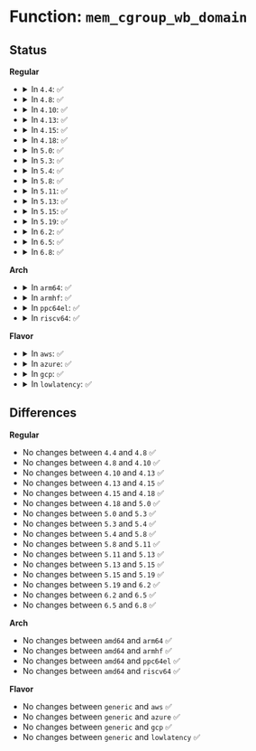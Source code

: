 # Function: <code>mem_cgroup_wb_domain</code>

## Status
<b>Regular</b>
<ul>
<li>
<details>
<summary>In <code>4.4</code>: ✅</summary>

```c
struct wb_domain *mem_cgroup_wb_domain(struct bdi_writeback *wb);
```

**Collision:** Unique Global

**Inline:** No

**Transformation:** False

**Instances:**

```
In mm/memcontrol.c (ffffffff811fff90)
Location: mm/memcontrol.c:3720
Inline: False
Direct callers:
  - mm/page-writeback.c:wb_writeout_inc
  - mm/page-writeback.c:wb_over_bg_thresh
  - mm/page-writeback.c:test_clear_page_writeback
```
**Symbols:**

```
ffffffff811fff90-ffffffff811fffb3: mem_cgroup_wb_domain (STB_GLOBAL)
```
</details>
</li>
<li>
<details>
<summary>In <code>4.8</code>: ✅</summary>

```c
struct wb_domain *mem_cgroup_wb_domain(struct bdi_writeback *wb);
```

**Collision:** Unique Global

**Inline:** No

**Transformation:** False

**Instances:**

```
In mm/memcontrol.c (ffffffff81223d00)
Location: mm/memcontrol.c:3644
Inline: False
Direct callers:
  - mm/page-writeback.c:test_clear_page_writeback
  - mm/page-writeback.c:wb_over_bg_thresh
  - mm/page-writeback.c:wb_writeout_inc
```
**Symbols:**

```
ffffffff81223d00-ffffffff81223d23: mem_cgroup_wb_domain (STB_GLOBAL)
```
</details>
</li>
<li>
<details>
<summary>In <code>4.10</code>: ✅</summary>

```c
struct wb_domain *mem_cgroup_wb_domain(struct bdi_writeback *wb);
```

**Collision:** Unique Global

**Inline:** No

**Transformation:** False

**Instances:**

```
In mm/memcontrol.c (ffffffff812361f0)
Location: mm/memcontrol.c:3617
Inline: False
Direct callers:
  - mm/page-writeback.c:test_clear_page_writeback
  - mm/page-writeback.c:wb_over_bg_thresh
  - mm/page-writeback.c:wb_writeout_inc
```
**Symbols:**

```
ffffffff812361f0-ffffffff81236213: mem_cgroup_wb_domain (STB_GLOBAL)
```
</details>
</li>
<li>
<details>
<summary>In <code>4.13</code>: ✅</summary>

```c
struct wb_domain *mem_cgroup_wb_domain(struct bdi_writeback *wb);
```

**Collision:** Unique Global

**Inline:** No

**Transformation:** False

**Instances:**

```
In mm/memcontrol.c (ffffffff81241c70)
Location: mm/memcontrol.c:3637
Inline: False
Direct callers:
  - mm/page-writeback.c:test_clear_page_writeback
  - mm/page-writeback.c:wb_over_bg_thresh
  - mm/page-writeback.c:wb_writeout_inc
```
**Symbols:**

```
ffffffff81241c70-ffffffff81241c96: mem_cgroup_wb_domain (STB_GLOBAL)
```
</details>
</li>
<li>
<details>
<summary>In <code>4.15</code>: ✅</summary>

```c
struct wb_domain *mem_cgroup_wb_domain(struct bdi_writeback *wb);
```

**Collision:** Unique Global

**Inline:** No

**Transformation:** False

**Instances:**

```
In mm/memcontrol.c (ffffffff812619c0)
Location: mm/memcontrol.c:3664
Inline: False
Direct callers:
  - mm/page-writeback.c:test_clear_page_writeback
  - mm/page-writeback.c:wb_over_bg_thresh
  - mm/page-writeback.c:balance_dirty_pages
  - mm/page-writeback.c:wb_writeout_inc
```
**Symbols:**

```
ffffffff812619c0-ffffffff812619e6: mem_cgroup_wb_domain (STB_GLOBAL)
```
</details>
</li>
<li>
<details>
<summary>In <code>4.18</code>: ✅</summary>

```c
struct wb_domain *mem_cgroup_wb_domain(struct bdi_writeback *wb);
```

**Collision:** Unique Global

**Inline:** No

**Transformation:** False

**Instances:**

```
In mm/memcontrol.c (ffffffff812859b0)
Location: mm/memcontrol.c:3591
Inline: False
Direct callers:
  - mm/page-writeback.c:test_clear_page_writeback
  - mm/page-writeback.c:wb_over_bg_thresh
  - mm/page-writeback.c:balance_dirty_pages
  - mm/page-writeback.c:wb_writeout_inc
```
**Symbols:**

```
ffffffff812859b0-ffffffff812859d6: mem_cgroup_wb_domain (STB_GLOBAL)
```
</details>
</li>
<li>
<details>
<summary>In <code>5.0</code>: ✅</summary>

```c
struct wb_domain *mem_cgroup_wb_domain(struct bdi_writeback *wb);
```

**Collision:** Unique Global

**Inline:** No

**Transformation:** False

**Instances:**

```
In mm/memcontrol.c (ffffffff8129a8c0)
Location: mm/memcontrol.c:3866
Inline: False
Direct callers:
  - mm/page-writeback.c:test_clear_page_writeback
  - mm/page-writeback.c:wb_over_bg_thresh
  - mm/page-writeback.c:balance_dirty_pages
  - mm/page-writeback.c:wb_writeout_inc
```
**Symbols:**

```
ffffffff8129a8c0-ffffffff8129a8e7: mem_cgroup_wb_domain (STB_GLOBAL)
```
</details>
</li>
<li>
<details>
<summary>In <code>5.3</code>: ✅</summary>

```c
struct wb_domain *mem_cgroup_wb_domain(struct bdi_writeback *wb);
```

**Collision:** Unique Global

**Inline:** No

**Transformation:** False

**Instances:**

```
In mm/memcontrol.c (ffffffff812b5b50)
Location: mm/memcontrol.c:4190
Inline: False
Direct callers:
  - mm/page-writeback.c:test_clear_page_writeback
  - mm/page-writeback.c:wb_over_bg_thresh
  - mm/page-writeback.c:balance_dirty_pages
  - mm/page-writeback.c:wb_writeout_inc
```
**Symbols:**

```
ffffffff812b5b50-ffffffff812b5b77: mem_cgroup_wb_domain (STB_GLOBAL)
```
</details>
</li>
<li>
<details>
<summary>In <code>5.4</code>: ✅</summary>

```c
struct wb_domain *mem_cgroup_wb_domain(struct bdi_writeback *wb);
```

**Collision:** Unique Global

**Inline:** No

**Transformation:** False

**Instances:**

```
In mm/memcontrol.c (ffffffff812c7800)
Location: mm/memcontrol.c:4391
Inline: False
Direct callers:
  - mm/page-writeback.c:test_clear_page_writeback
  - mm/page-writeback.c:wb_over_bg_thresh
  - mm/page-writeback.c:balance_dirty_pages
  - mm/page-writeback.c:wb_writeout_inc
```
**Symbols:**

```
ffffffff812c7800-ffffffff812c7827: mem_cgroup_wb_domain (STB_GLOBAL)
```
</details>
</li>
<li>
<details>
<summary>In <code>5.8</code>: ✅</summary>

```c
struct wb_domain *mem_cgroup_wb_domain(struct bdi_writeback *wb);
```

**Collision:** Unique Global

**Inline:** No

**Transformation:** False

**Instances:**

```
In mm/memcontrol.c (ffffffff812fd1a0)
Location: mm/memcontrol.c:4271
Inline: False
Direct callers:
  - mm/page-writeback.c:test_clear_page_writeback
  - mm/page-writeback.c:wb_over_bg_thresh
  - mm/page-writeback.c:balance_dirty_pages
  - mm/page-writeback.c:wb_writeout_inc
```
**Symbols:**

```
ffffffff812fd1a0-ffffffff812fd1c7: mem_cgroup_wb_domain (STB_GLOBAL)
```
</details>
</li>
<li>
<details>
<summary>In <code>5.11</code>: ✅</summary>

```c
struct wb_domain *mem_cgroup_wb_domain(struct bdi_writeback *wb);
```

**Collision:** Unique Global

**Inline:** No

**Transformation:** False

**Instances:**

```
In mm/memcontrol.c (ffffffff81309600)
Location: mm/memcontrol.c:4536
Inline: False
Direct callers:
  - mm/page-writeback.c:test_clear_page_writeback
  - mm/page-writeback.c:wb_over_bg_thresh
  - mm/page-writeback.c:balance_dirty_pages
  - mm/page-writeback.c:wb_writeout_inc
```
**Symbols:**

```
ffffffff81309600-ffffffff81309627: mem_cgroup_wb_domain (STB_GLOBAL)
```
</details>
</li>
<li>
<details>
<summary>In <code>5.13</code>: ✅</summary>

```c
struct wb_domain *mem_cgroup_wb_domain(struct bdi_writeback *wb);
```

**Collision:** Unique Global

**Inline:** No

**Transformation:** False

**Instances:**

```
In mm/memcontrol.c (ffffffff8130fd40)
Location: mm/memcontrol.c:4319
Inline: False
Direct callers:
  - mm/page-writeback.c:test_clear_page_writeback
  - mm/page-writeback.c:wb_over_bg_thresh
  - mm/page-writeback.c:balance_dirty_pages
  - mm/page-writeback.c:wb_writeout_inc
```
**Symbols:**

```
ffffffff8130fd40-ffffffff8130fd67: mem_cgroup_wb_domain (STB_GLOBAL)
```
</details>
</li>
<li>
<details>
<summary>In <code>5.15</code>: ✅</summary>

```c
struct wb_domain *mem_cgroup_wb_domain(struct bdi_writeback *wb);
```

**Collision:** Unique Global

**Inline:** No

**Transformation:** False

**Instances:**

```
In mm/memcontrol.c (ffffffff8135aff0)
Location: mm/memcontrol.c:4486
Inline: False
Direct callers:
  - mm/page-writeback.c:test_clear_page_writeback
  - mm/page-writeback.c:wb_over_bg_thresh
  - mm/page-writeback.c:balance_dirty_pages
  - mm/page-writeback.c:wb_writeout_inc
```
**Symbols:**

```
ffffffff8135aff0-ffffffff8135b017: mem_cgroup_wb_domain (STB_GLOBAL)
```
</details>
</li>
<li>
<details>
<summary>In <code>5.19</code>: ✅</summary>

```c
struct wb_domain *mem_cgroup_wb_domain(struct bdi_writeback *wb);
```

**Collision:** Unique Global

**Inline:** No

**Transformation:** False

**Instances:**

```
In mm/memcontrol.c (ffffffff813d4670)
Location: mm/memcontrol.c:4437
Inline: False
Direct callers:
  - mm/page-writeback.c:__folio_end_writeback
  - mm/page-writeback.c:wb_over_bg_thresh
  - mm/page-writeback.c:balance_dirty_pages
  - mm/page-writeback.c:wb_writeout_inc
```
**Symbols:**

```
ffffffff813d4670-ffffffff813d469f: mem_cgroup_wb_domain (STB_GLOBAL)
```
</details>
</li>
<li>
<details>
<summary>In <code>6.2</code>: ✅</summary>

```c
struct wb_domain *mem_cgroup_wb_domain(struct bdi_writeback *wb);
```

**Collision:** Unique Global

**Inline:** No

**Transformation:** False

**Instances:**

```
In mm/memcontrol.c (ffffffff8145a070)
Location: mm/memcontrol.c:4547
Inline: False
Direct callers:
  - mm/page-writeback.c:__folio_end_writeback
  - mm/page-writeback.c:wb_over_bg_thresh
  - mm/page-writeback.c:balance_dirty_pages
  - mm/page-writeback.c:wb_writeout_inc
```
**Symbols:**

```
ffffffff8145a070-ffffffff8145a09f: mem_cgroup_wb_domain (STB_GLOBAL)
```
</details>
</li>
<li>
<details>
<summary>In <code>6.5</code>: ✅</summary>

```c
struct wb_domain *mem_cgroup_wb_domain(struct bdi_writeback *wb);
```

**Collision:** Unique Global

**Inline:** No

**Transformation:** False

**Instances:**

```
In mm/memcontrol.c (ffffffff8148fcd0)
Location: mm/memcontrol.c:4571
Inline: False
Direct callers:
  - mm/page-writeback.c:__folio_end_writeback
  - mm/page-writeback.c:wb_over_bg_thresh
  - mm/page-writeback.c:balance_dirty_pages
  - mm/page-writeback.c:wb_writeout_inc
```
**Symbols:**

```
ffffffff8148fcd0-ffffffff8148fcff: mem_cgroup_wb_domain (STB_GLOBAL)
```
</details>
</li>
<li>
<details>
<summary>In <code>6.8</code>: ✅</summary>

```c
struct wb_domain *mem_cgroup_wb_domain(struct bdi_writeback *wb);
```

**Collision:** Unique Global

**Inline:** No

**Transformation:** False

**Instances:**

```
In mm/memcontrol.c (ffffffff814bf500)
Location: mm/memcontrol.c:4768
Inline: False
Direct callers:
  - mm/page-writeback.c:__folio_end_writeback
  - mm/page-writeback.c:wb_over_bg_thresh
  - mm/page-writeback.c:balance_dirty_pages
  - mm/page-writeback.c:wb_writeout_inc
```
**Symbols:**

```
ffffffff814bf500-ffffffff814bf52f: mem_cgroup_wb_domain (STB_GLOBAL)
```
</details>
</li>
</ul>
<b>Arch</b>
<ul>
<li>
<details>
<summary>In <code>arm64</code>: ✅</summary>

```c
struct wb_domain *mem_cgroup_wb_domain(struct bdi_writeback *wb);
```

**Collision:** Unique Global

**Inline:** No

**Transformation:** False

**Instances:**

```
In mm/memcontrol.c (ffff80001036a620)
Location: mm/memcontrol.c:4391
Inline: False
Direct callers:
  - mm/page-writeback.c:test_clear_page_writeback
  - mm/page-writeback.c:wb_over_bg_thresh
  - mm/page-writeback.c:balance_dirty_pages
  - mm/page-writeback.c:wb_writeout_inc
```
**Symbols:**

```
ffff80001036a620-ffff80001036a658: mem_cgroup_wb_domain (STB_GLOBAL)
```
</details>
</li>
<li>
<details>
<summary>In <code>armhf</code>: ✅</summary>

```c
struct wb_domain *mem_cgroup_wb_domain(struct bdi_writeback *wb);
```

**Collision:** Unique Global

**Inline:** No

**Transformation:** False

**Instances:**

```
In mm/memcontrol.c (c055bb64)
Location: mm/memcontrol.c:4391
Inline: False
Direct callers:
  - mm/page-writeback.c:test_clear_page_writeback
  - mm/page-writeback.c:wb_over_bg_thresh
  - mm/page-writeback.c:balance_dirty_pages
  - mm/page-writeback.c:wb_writeout_inc
```
**Symbols:**

```
c055bb64-c055bb90: mem_cgroup_wb_domain (STB_GLOBAL)
```
</details>
</li>
<li>
<details>
<summary>In <code>ppc64el</code>: ✅</summary>

```c
struct wb_domain *mem_cgroup_wb_domain(struct bdi_writeback *wb);
```

**Collision:** Unique Global

**Inline:** No

**Transformation:** False

**Instances:**

```
In mm/memcontrol.c (c000000000459830)
Location: mm/memcontrol.c:4391
Inline: False
Direct callers:
  - mm/page-writeback.c:test_clear_page_writeback
  - mm/page-writeback.c:wb_over_bg_thresh
  - mm/page-writeback.c:balance_dirty_pages
  - mm/page-writeback.c:wb_writeout_inc
```
**Symbols:**

```
c000000000459830-c000000000459850: mem_cgroup_wb_domain (STB_GLOBAL)
```
</details>
</li>
<li>
<details>
<summary>In <code>riscv64</code>: ✅</summary>

```c
struct wb_domain *mem_cgroup_wb_domain(struct bdi_writeback *wb);
```

**Collision:** Unique Global

**Inline:** No

**Transformation:** False

**Instances:**

```
In mm/memcontrol.c (ffffffe000247e9c)
Location: mm/memcontrol.c:4391
Inline: False
Direct callers:
  - mm/page-writeback.c:test_clear_page_writeback
  - mm/page-writeback.c:wb_over_bg_thresh
  - mm/page-writeback.c:balance_dirty_pages
  - mm/page-writeback.c:wb_writeout_inc
```
**Symbols:**

```
ffffffe000247e9c-ffffffe000247ecc: mem_cgroup_wb_domain (STB_GLOBAL)
```
</details>
</li>
</ul>
<b>Flavor</b>
<ul>
<li>
<details>
<summary>In <code>aws</code>: ✅</summary>

```c
struct wb_domain *mem_cgroup_wb_domain(struct bdi_writeback *wb);
```

**Collision:** Unique Global

**Inline:** No

**Transformation:** False

**Instances:**

```
In mm/memcontrol.c (ffffffff812bfde0)
Location: mm/memcontrol.c:4391
Inline: False
Direct callers:
  - mm/page-writeback.c:test_clear_page_writeback
  - mm/page-writeback.c:wb_over_bg_thresh
  - mm/page-writeback.c:balance_dirty_pages
  - mm/page-writeback.c:wb_writeout_inc
```
**Symbols:**

```
ffffffff812bfde0-ffffffff812bfe07: mem_cgroup_wb_domain (STB_GLOBAL)
```
</details>
</li>
<li>
<details>
<summary>In <code>azure</code>: ✅</summary>

```c
struct wb_domain *mem_cgroup_wb_domain(struct bdi_writeback *wb);
```

**Collision:** Unique Global

**Inline:** No

**Transformation:** False

**Instances:**

```
In mm/memcontrol.c (ffffffff812b0eb0)
Location: mm/memcontrol.c:4391
Inline: False
Direct callers:
  - mm/page-writeback.c:test_clear_page_writeback
  - mm/page-writeback.c:wb_over_bg_thresh
  - mm/page-writeback.c:balance_dirty_pages
  - mm/page-writeback.c:wb_writeout_inc
```
**Symbols:**

```
ffffffff812b0eb0-ffffffff812b0ed7: mem_cgroup_wb_domain (STB_GLOBAL)
```
</details>
</li>
<li>
<details>
<summary>In <code>gcp</code>: ✅</summary>

```c
struct wb_domain *mem_cgroup_wb_domain(struct bdi_writeback *wb);
```

**Collision:** Unique Global

**Inline:** No

**Transformation:** False

**Instances:**

```
In mm/memcontrol.c (ffffffff812bdbf0)
Location: mm/memcontrol.c:4391
Inline: False
Direct callers:
  - mm/page-writeback.c:test_clear_page_writeback
  - mm/page-writeback.c:wb_over_bg_thresh
  - mm/page-writeback.c:balance_dirty_pages
  - mm/page-writeback.c:wb_writeout_inc
```
**Symbols:**

```
ffffffff812bdbf0-ffffffff812bdc17: mem_cgroup_wb_domain (STB_GLOBAL)
```
</details>
</li>
<li>
<details>
<summary>In <code>lowlatency</code>: ✅</summary>

```c
struct wb_domain *mem_cgroup_wb_domain(struct bdi_writeback *wb);
```

**Collision:** Unique Global

**Inline:** No

**Transformation:** False

**Instances:**

```
In mm/memcontrol.c (ffffffff812ce550)
Location: mm/memcontrol.c:4391
Inline: False
Direct callers:
  - mm/page-writeback.c:test_clear_page_writeback
  - mm/page-writeback.c:wb_over_bg_thresh
  - mm/page-writeback.c:balance_dirty_pages
  - mm/page-writeback.c:wb_writeout_inc
```
**Symbols:**

```
ffffffff812ce550-ffffffff812ce577: mem_cgroup_wb_domain (STB_GLOBAL)
```
</details>
</li>
</ul>

## Differences
<b>Regular</b>
<ul>
<li>
No changes between <code>4.4</code> and <code>4.8</code> ✅
</li>
<li>
No changes between <code>4.8</code> and <code>4.10</code> ✅
</li>
<li>
No changes between <code>4.10</code> and <code>4.13</code> ✅
</li>
<li>
No changes between <code>4.13</code> and <code>4.15</code> ✅
</li>
<li>
No changes between <code>4.15</code> and <code>4.18</code> ✅
</li>
<li>
No changes between <code>4.18</code> and <code>5.0</code> ✅
</li>
<li>
No changes between <code>5.0</code> and <code>5.3</code> ✅
</li>
<li>
No changes between <code>5.3</code> and <code>5.4</code> ✅
</li>
<li>
No changes between <code>5.4</code> and <code>5.8</code> ✅
</li>
<li>
No changes between <code>5.8</code> and <code>5.11</code> ✅
</li>
<li>
No changes between <code>5.11</code> and <code>5.13</code> ✅
</li>
<li>
No changes between <code>5.13</code> and <code>5.15</code> ✅
</li>
<li>
No changes between <code>5.15</code> and <code>5.19</code> ✅
</li>
<li>
No changes between <code>5.19</code> and <code>6.2</code> ✅
</li>
<li>
No changes between <code>6.2</code> and <code>6.5</code> ✅
</li>
<li>
No changes between <code>6.5</code> and <code>6.8</code> ✅
</li>
</ul>
<b>Arch</b>
<ul>
<li>
No changes between <code>amd64</code> and <code>arm64</code> ✅
</li>
<li>
No changes between <code>amd64</code> and <code>armhf</code> ✅
</li>
<li>
No changes between <code>amd64</code> and <code>ppc64el</code> ✅
</li>
<li>
No changes between <code>amd64</code> and <code>riscv64</code> ✅
</li>
</ul>
<b>Flavor</b>
<ul>
<li>
No changes between <code>generic</code> and <code>aws</code> ✅
</li>
<li>
No changes between <code>generic</code> and <code>azure</code> ✅
</li>
<li>
No changes between <code>generic</code> and <code>gcp</code> ✅
</li>
<li>
No changes between <code>generic</code> and <code>lowlatency</code> ✅
</li>
</ul>
